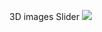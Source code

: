 
[<a herf="https://3d-images-six.vercel.app"> 3D images Slider  </a>](https://3d-images-six.vercel.app)
<img src="https://github.com/user-attachments/assets/259a83e5-11fa-4097-ba9e-c423b753d092" ></img>
 
